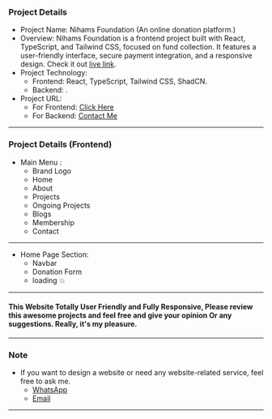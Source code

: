 ### Project Details
- Project Name: Nihams Foundation (An online donation platform.)
- Overview: Nihams Foundation is a frontend project built with React, TypeScript, and Tailwind CSS, focused on fund collection. It features a user-friendly interface, secure payment integration, and a responsive design. Check it out [live link](https://nihams-foundation.netlify.app/).
- Project Technology:
  - Frontend: React, TypeScript, Tailwind CSS, ShadCN.
  - Backend: .
- Project URL:
  - For Frontend: [Click Here](https://nihams-foundation.netlify.app/)
  - For Backend: [Contact Me](https://wa.me/1646418365)

---
### Project Details (Frontend)
- Main Menu :
  - Brand Logo
  - Home
  - About
  - Projects
  - Ongoing Projects
  - Blogs
  - Membership
  - Contact

---
- Home Page Section:
  - Navbar
  - Donation Form
  - loading 💥


---
#### This Website Totally User Friendly and Fully Responsive, Please review this awesome projects and feel free and give your opinion Or any suggestions. Really, it's my pleasure.

----
### Note
  * If you want to design a website or need any website-related service, feel free to ask me.
    * [WhatsApp](https://wa.me/1646418365)
    * [Email](ahshan.habib026@gmail.com)

---